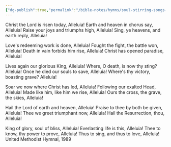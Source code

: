 ```yaml
---
{"dg-publish":true,"permalink":"/bible-notes/hymns/soul-stirring-songs-and-hymns/christ-the-lord-is-risen-today/","title":"Christ the Lord is Risen Today","created":"","updated":""}
---
```



Christ the Lord is risen today, Alleluia!
Earth and heaven in chorus say, Alleluia!
Raise your joys and triumphs high, Alleluia!
Sing, ye heavens, and earth reply, Alleluia!

Love's redeeming work is done, Alleluia!
Fought the fight, the battle won, Alleluia!
Death in vain forbids him rise, Alleluia!
Christ has opened paradise, Alleluia!

Lives again our glorious King, Alleluia!
Where, O death, is now thy sting? Alleluia!
Once he died our souls to save, Alleluia!
Where's thy victory, boasting grave? Alleluia!

Soar we now where Christ has led, Alleluia!
Following our exalted Head, Alleluia!
Made like him, like him we rise, Alleluia!
Ours the cross, the grave, the skies, Alleluia!

Hail the Lord of earth and heaven, Alleluia!
Praise to thee by both be given, Alleluia!
Thee we greet triumphant now, Alleluia!
Hail the Resurrection, thou, Alleluia!

King of glory, soul of bliss, Alleluia!
Everlasting life is this, Alleluia!
Thee to know, thy power to prove, Alleluia!
Thus to sing, and thus to love, Alleluia!
United Methodist Hymnal, 1989